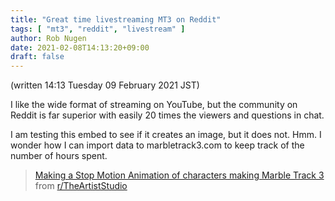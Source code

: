 ```yaml
---
title: "Great time livestreaming MT3 on Reddit"
tags: [ "mt3", "reddit", "livestream" ]
author: Rob Nugen
date: 2021-02-08T14:13:20+09:00
draft: false
---
```


(written 14:13 Tuesday 09 February 2021 JST)

I like the wide format of streaming on YouTube, but the community on Reddit is far superior with easily 20 times the viewers and questions in chat.

I am testing this embed to see if it creates an image, but it does not.  Hmm.  I wonder how I can import data to marbletrack3.com to keep track of the number of hours spent.

<blockquote class="reddit-card"><a href="https://www.reddit.com/r/TheArtistStudio/comments/lf6u60/making_a_stop_motion_animation_of_characters/">Making a Stop Motion Animation of characters making Marble Track 3</a> from <a href="http://www.reddit.com/r/TheArtistStudio">r/TheArtistStudio</a></blockquote>
<script async src="//embed.redditmedia.com/widgets/platform.js" charset="UTF-8"></script>
